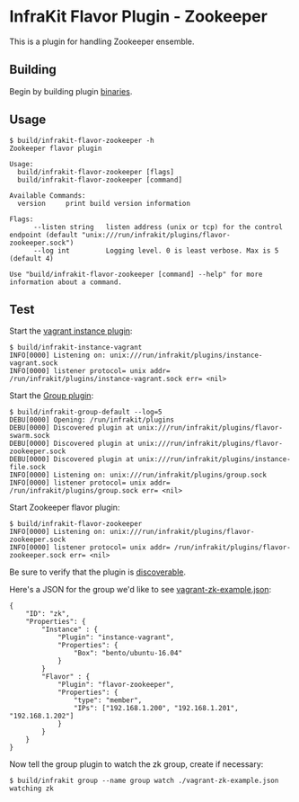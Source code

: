 InfraKit Flavor Plugin - Zookeeper
==================================

This is a plugin for handling Zookeeper ensemble.

## Building

Begin by building plugin [binaries](../../README.md#binaries).

## Usage

```
$ build/infrakit-flavor-zookeeper -h
Zookeeper flavor plugin

Usage:
  build/infrakit-flavor-zookeeper [flags]
  build/infrakit-flavor-zookeeper [command]

Available Commands:
  version     print build version information

Flags:
      --listen string   listen address (unix or tcp) for the control endpoint (default "unix:///run/infrakit/plugins/flavor-zookeeper.sock")
      --log int         Logging level. 0 is least verbose. Max is 5 (default 4)

Use "build/infrakit-flavor-zookeeper [command] --help" for more information about a command.
```

## Test

Start the [vagrant instance plugin](/example/instance/vagrant):

```
$ build/infrakit-instance-vagrant
INFO[0000] Listening on: unix:///run/infrakit/plugins/instance-vagrant.sock
INFO[0000] listener protocol= unix addr= /run/infrakit/plugins/instance-vagrant.sock err= <nil>
```

Start the [Group plugin](/cmd/group):

```
$ build/infrakit-group-default --log=5
DEBU[0000] Opening: /run/infrakit/plugins
DEBU[0000] Discovered plugin at unix:///run/infrakit/plugins/flavor-swarm.sock
DEBU[0000] Discovered plugin at unix:///run/infrakit/plugins/flavor-zookeeper.sock
DEBU[0000] Discovered plugin at unix:///run/infrakit/plugins/instance-file.sock
INFO[0000] Listening on: unix:///run/infrakit/plugins/group.sock
INFO[0000] listener protocol= unix addr= /run/infrakit/plugins/group.sock err= <nil>
```

Start Zookeeper flavor plugin:

```
$ build/infrakit-flavor-zookeeper
INFO[0000] Listening on: unix:///run/infrakit/plugins/flavor-zookeeper.sock
INFO[0000] listener protocol= unix addr= /run/infrakit/plugins/flavor-zookeeper.sock err= <nil>
```

Be sure to verify that the plugin is [discoverable](../../../cmd/cli/README.md#list-plugins).

Here's a JSON for the group we'd like to see [vagrant-zk-example.json](./vagrant-zk-example.json):

```
{
    "ID": "zk",
    "Properties": {
        "Instance" : {
            "Plugin": "instance-vagrant",
            "Properties": {
                "Box": "bento/ubuntu-16.04"
            }
        }
        "Flavor" : {
            "Plugin": "flavor-zookeeper",
            "Properties": {
                "type": "member",
                "IPs": ["192.168.1.200", "192.168.1.201", "192.168.1.202"]
            }
        }
    }
}
```

Now tell the group plugin to watch the zk group, create if necessary:

```
$ build/infrakit group --name group watch ./vagrant-zk-example.json
watching zk
```
